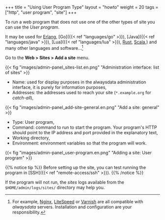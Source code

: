 +++
title = "Using User Program Type"
layout = "howto"
weight = 20
tags = ["http", "user program", "site"]
+++

To run a web program that does not use one of the other types of site you can use the *User program*.

It may be used for [Erlang](https://www.erlang.org/), [Go]({{< ref "languages/go" >}}), [Java]({{< ref "languages/java" >}}), [Lua]({{< ref "languages/lua" >}}), [Rust](https://www.rust-lang.org/), [Scala](https://www.scala-lang.org/),) and many other languages and software...[^1]

Go to the **Web > Sites > Add a site** menu.

{{< fig "images/admin-panel_sites-list.en.png" "Administration interface: list of sites" >}}

- Name: used for display purposes in the alwaysdata administration interface, it is purely for information purposes,
- Addresses: the addresses used to reach your site (`*.example.org` for _catch-all_),

{{< fig "images/admin-panel_add-site-general.en.png" "Add a site: general" >}}

- Type: User program,
- Command: command to run to start the program. Your program's HTTP should point to the IP address and port provided in the explanatory text,
- Working directory,
- Environment: environment variables so that the program will work.

{{< fig "images/admin-panel_user-program.en.png" "Adding a site: User program" >}}

{{% notice tip %}}
Before setting up the site, you can test running the program in [SSH]({{< ref "remote-access/ssh" >}}).
{{% /notice %}}

If the program will not run, the *sites* logs available from the `$HOME/admin/logs/sites/` directory may help you.

[^1]: For example, [Nginx](https://www.nginx.com/), [LiteSpeed](https://www.litespeedtech.com/) or [Varnish](https://varnish-cache.org/) are all compatible with *alwaysdata* servers. Installation and configuration are your responsibility.
